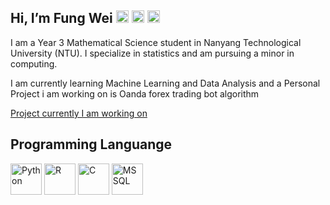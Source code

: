 Hi, I’m Fung Wei
[<img src = "https://logowiki.net/wp-content/uploads/imgp/Outlook-Logo-1-4313.png" alt = "outlook" height = "20" width = "20"/>](mailto:cfungwei@outlook.com)  [<img src = "https://logowiki.net/uploads/logo/l/linkedin-icon-2.svg" alt = "Linkedin" height = "20" width = "20"/>](https://www.linkedin.com/in/cheongfungwei/)  [<img src = "https://logowiki.net/uploads/logo/t/telegram.svg" alt = "Telegram" height = "20" width = "20"/>](https://t.me/fungiiiii)
---

I am a Year 3 Mathematical Science student in Nanyang Technological University (NTU). I specialize in statistics and am pursuing a minor in computing.

I am currently learning Machine Learning and Data Analysis and a Personal Project i am working on is Oanda forex trading bot algorithm

[Project currently I am working on](https://github.com/fungiiiii/Forex-Algorithm-Bot-)

Programming Languange
---
<img src = "https://logowiki.net/uploads/logo/p/python-5.svg" alt = "Python" height = "50" width = "50"/>  <img src = "https://www.rstudio.com/wp-content/uploads/2018/10/RStudio-Logo-Flat.png" alt = "R" height = "50"/>  <img src = "https://upload.wikimedia.org/wikipedia/commons/thumb/1/18/C_Programming_Language.svg/1200px-C_Programming_Language.svg.png" alt = "C" height = "50" width = "50"/>  <img src = "https://www.kindpng.com/picc/m/403-4036315_microsoft-sql-server-logo-sql-server-logo-svg.png" alt = "MSSQL" height = "50"/>


<!---
fungiiiii/fungiiiii is a ✨ special ✨ repository because its `README.md` (this file) appears on your GitHub profile.
You can click the Preview link to take a look at your changes.
--->
